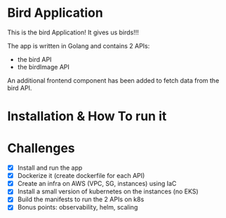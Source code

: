 # Bird Application

This is the bird Application! It gives us birds!!!

The app is written in Golang and contains 2 APIs:
- the bird API
- the birdImage API

An additional frontend component has been added to fetch data from the bird API.


# Installation & How To run it

# Challenges

- [x] Install and run the app
- [x] Dockerize it (create dockerfile for each API)
- [x] Create an infra on AWS (VPC, SG, instances) using IaC
- [x] Install a small version of kubernetes on the instances (no EKS)
- [x] Build the manifests to run the 2 APIs on k8s 
- [x] Bonus points: observability, helm, scaling
